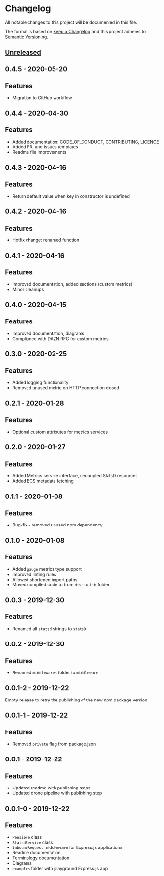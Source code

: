 # Changelog

All notable changes to this project will be documented in this file.

The format is based on [Keep a Changelog](http://keepachangelog.com/en/1.0.0/)
and this project adheres to [Semantic Versioning](http://semver.org/spec/v2.0.0.html).

## [Unreleased]

## 0.4.5 - 2020-05-20

## Features
- Migration to GitHub workflow
    
## 0.4.4 - 2020-04-30

## Features
- Added documentation: CODE_OF_CONDUCT, CONTRIBUTING, LICENCE
- Added PR, and Issues templates
- Readme file improvements
    
## 0.4.3 - 2020-04-16

## Features
- Return default value when key in constructor is undefined
    
## 0.4.2 - 2020-04-16

## Features
- Hotfix change: renamed function
    
## 0.4.1 - 2020-04-16

## Features
- Improved documentation, added sections (custom metrics)
- Minor cleanups
    
## 0.4.0 - 2020-04-15

## Features
- Improved documentation, diagrams
- Compliance with DAZN RFC for custom metrics
    
## 0.3.0 - 2020-02-25

## Features
- Added logging functionality
- Removed unused metric on HTTP connection closed
    
## 0.2.1 - 2020-01-28

## Features
- Optional custom attributes for metrics services
    
## 0.2.0 - 2020-01-27

## Features
- Added Metrics service interface, decoupled StatsD resources
- Added ECS metadata fetching
    
## 0.1.1 - 2020-01-08

## Features
- Bug-fix - removed unused npm dependency
    
## 0.1.0 - 2020-01-08

## Features
- Added `gauge` metrics type support
- Improved linting rules
- Allowed shortened import paths
- Moved compiled code to from `dist` to `lib` folder
    
## 0.0.3 - 2019-12-30

## Features
- Renamed all `statsd` strings to `statsD`
    
## 0.0.2 - 2019-12-30

## Features
- Renamed `middlewares` folder to `middleware`
    
## 0.0.1-2 - 2019-12-22

Empty release to retry the publishing of the new npm package version.
    
## 0.0.1-1 - 2019-12-22

## Features
- Removed `private` flag from package.json
    
## 0.0.1 - 2019-12-22

## Features
- Updated readme with publishing steps
- Updated drone pipeline with publishing step

## 0.0.1-0 - 2019-12-22

## Features
- `Pensieve` class
- `StatsdService` class
- `inboundRequest` middleware for Express.js applications
- Readme documentation
- Terminology documentation
- Diagrams
- `examples` folder with playground Express.js app

[Unreleased]: https://github.com/getndazn/pensieve/compare/0.4.5...HEAD
